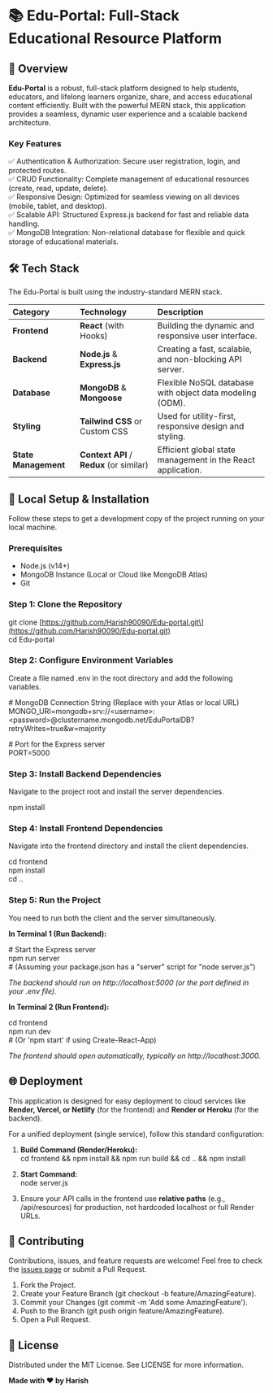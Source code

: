 # **📚 Edu-Portal: Full-Stack Educational Resource Platform**

## **🌟 Overview**

**Edu-Portal** is a robust, full-stack platform designed to help students, educators, and lifelong learners organize, share, and access educational content efficiently. Built with the powerful MERN stack, this application provides a seamless, dynamic user experience and a scalable backend architecture.

### **Key Features**

✅ Authentication & Authorization: Secure user registration, login, and protected routes.  
✅ CRUD Functionality: Complete management of educational resources (create, read, update, delete).  
✅ Responsive Design: Optimized for seamless viewing on all devices (mobile, tablet, and desktop).  
✅ Scalable API: Structured Express.js backend for fast and reliable data handling.  
✅ MongoDB Integration: Non-relational database for flexible and quick storage of educational materials.

## **🛠 Tech Stack**

The Edu-Portal is built using the industry-standard MERN stack.

| Category | Technology | Description |
| :---- | :---- | :---- |
| **Frontend** | **React** (with Hooks) | Building the dynamic and responsive user interface. |
| **Backend** | **Node.js** & **Express.js** | Creating a fast, scalable, and non-blocking API server. |
| **Database** | **MongoDB** & **Mongoose** | Flexible NoSQL database with object data modeling (ODM). |
| **Styling** | **Tailwind CSS** or Custom CSS | Used for utility-first, responsive design and styling. |
| **State Management** | **Context API** / **Redux** (or similar) | Efficient global state management in the React application. |

## **🚀 Local Setup & Installation**

Follow these steps to get a development copy of the project running on your local machine.

### **Prerequisites**

* Node.js (v14+)  
* MongoDB Instance (Local or Cloud like MongoDB Atlas)  
* Git

### **Step 1: Clone the Repository**

git clone \[https://github.com/Harish90090/Edu-portal.git\](https://github.com/Harish90090/Edu-portal.git)  
cd Edu-portal

### **Step 2: Configure Environment Variables**

Create a file named .env in the root directory and add the following variables.

\# MongoDB Connection String (Replace with your Atlas or local URL)  
MONGO\_URI=mongodb+srv://\<username\>:\<password\>@clustername.mongodb.net/EduPortalDB?retryWrites=true\&w=majority

\# Port for the Express server  
PORT=5000 

### **Step 3: Install Backend Dependencies**

Navigate to the project root and install the server dependencies.

npm install

### **Step 4: Install Frontend Dependencies**

Navigate into the frontend directory and install the client dependencies.

cd frontend  
npm install  
cd ..

### **Step 5: Run the Project**

You need to run both the client and the server simultaneously.

**In Terminal 1 (Run Backend):**

\# Start the Express server  
npm run server   
\# (Assuming your package.json has a "server" script for "node server.js")

*The backend should run on http://localhost:5000 (or the port defined in your .env file).*

**In Terminal 2 (Run Frontend):**

cd frontend  
npm run dev   
\# (Or 'npm start' if using Create-React-App)

*The frontend should open automatically, typically on http://localhost:3000.*

## **🌐 Deployment**

This application is designed for easy deployment to cloud services like **Render, Vercel, or Netlify** (for the frontend) and **Render or Heroku** (for the backend).

For a unified deployment (single service), follow this standard configuration:

1. **Build Command (Render/Heroku):**  
   cd frontend && npm install && npm run build && cd .. && npm install

2. **Start Command:**  
   node server.js

3. Ensure your API calls in the frontend use **relative paths** (e.g., /api/resources) for production, not hardcoded localhost or full Render URLs.

## **🤝 Contributing**

Contributions, issues, and feature requests are welcome\! Feel free to check the [issues page](https://www.google.com/search?q=https://github.com/Harish90090/Edu-portal/issues) or submit a Pull Request.

1. Fork the Project.  
2. Create your Feature Branch (git checkout \-b feature/AmazingFeature).  
3. Commit your Changes (git commit \-m 'Add some AmazingFeature').  
4. Push to the Branch (git push origin feature/AmazingFeature).  
5. Open a Pull Request.

## **📄 License**

Distributed under the MIT License. See LICENSE for more information.

**Made with ❤️ by Harish**
